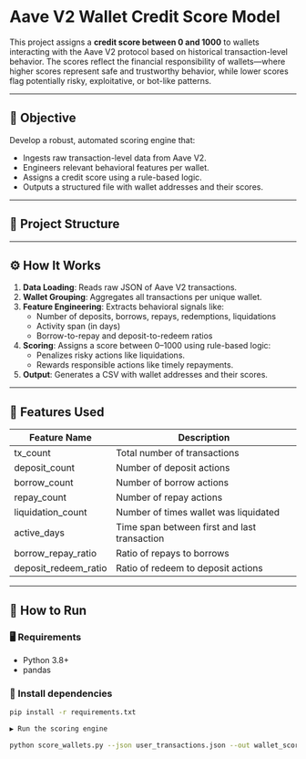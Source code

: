 # Aave V2 Wallet Credit Score Model

This project assigns a **credit score between 0 and 1000** to wallets interacting with the Aave V2 protocol based on historical transaction-level behavior. The scores reflect the financial responsibility of wallets—where higher scores represent safe and trustworthy behavior, while lower scores flag potentially risky, exploitative, or bot-like patterns.

---

## 🚀 Objective

Develop a robust, automated scoring engine that:
- Ingests raw transaction-level data from Aave V2.
- Engineers relevant behavioral features per wallet.
- Assigns a credit score using a rule-based logic.
- Outputs a structured file with wallet addresses and their scores.

---

## 📂 Project Structure


---

## ⚙️ How It Works

1. **Data Loading**: Reads raw JSON of Aave V2 transactions.
2. **Wallet Grouping**: Aggregates all transactions per unique wallet.
3. **Feature Engineering**: Extracts behavioral signals like:
   - Number of deposits, borrows, repays, redemptions, liquidations
   - Activity span (in days)
   - Borrow-to-repay and deposit-to-redeem ratios
4. **Scoring**: Assigns a score between 0–1000 using rule-based logic:
   - Penalizes risky actions like liquidations.
   - Rewards responsible actions like timely repayments.
5. **Output**: Generates a CSV with wallet addresses and their scores.

---

## 🧠 Features Used

| Feature Name             | Description                                     |
|--------------------------|-------------------------------------------------|
| tx_count                 | Total number of transactions                    |
| deposit_count            | Number of deposit actions                       |
| borrow_count             | Number of borrow actions                        |
| repay_count              | Number of repay actions                         |
| liquidation_count        | Number of times wallet was liquidated          |
| active_days              | Time span between first and last transaction   |
| borrow_repay_ratio       | Ratio of repays to borrows                     |
| deposit_redeem_ratio     | Ratio of redeem to deposit actions             |

---

## 🧪 How to Run

### 🖥️ Requirements
- Python 3.8+
- pandas

### 🔧 Install dependencies
```bash
pip install -r requirements.txt

▶️ Run the scoring engine

python score_wallets.py --json user_transactions.json --out wallet_scores.csv



